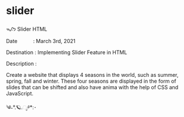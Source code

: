 # slider
ᯓᡣ𐭩 Slider HTML

Date&nbsp;&nbsp;&nbsp;&nbsp;&nbsp;&nbsp;&nbsp;&nbsp;&nbsp;&nbsp;&nbsp;: March 3rd, 2021

Destination : Implementing Slider Feature in HTML

Description :

Create a website that displays 4 seasons in the world, such as summer, spring, fall and winter. These four seasons are displayed in the form of slides that can be shifted and also have anima with the help of CSS and JavaScript.

༄˖°.🪐.ೃ࿔*:･
